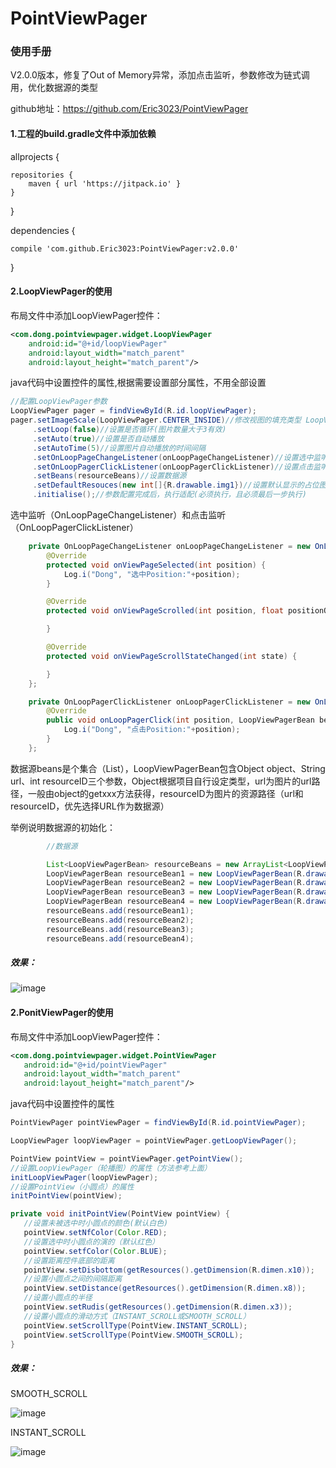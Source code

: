 # PointViewPager
### 使用手册
V2.0.0版本，修复了Out of Memory异常，添加点击监听，参数修改为链式调用，优化数据源的类型  

github地址：https://github.com/Eric3023/PointViewPager
#### 1.工程的build.gradle文件中添加依赖  
allprojects {

    repositories {  
        maven { url 'https://jitpack.io' }  
    }
}


dependencies {

    compile 'com.github.Eric3023:PointViewPager:v2.0.0'
    
}

#### 2.LoopViewPager的使用

布局文件中添加LoopViewPager控件：

```xml
<com.dong.pointviewpager.widget.LoopViewPager
    android:id="@+id/loopViewPager"
    android:layout_width="match_parent"
    android:layout_height="match_parent"/>
```

java代码中设置控件的属性,根据需要设置部分属性，不用全部设置

```java
//配置LoopViewPager参数
LoopViewPager pager = findViewById(R.id.loopViewPager);
pager.setImageScale(LoopViewPager.CENTER_INSIDE)//修改视图的填充类型 LoopViewPager.CENTER_INSIDE、CENTER_CROP、FIT_XY三种
     .setLoop(false)//设置是否循环(图片数量大于3有效)
     .setAuto(true)//设置是否自动播放
     .setAutoTime(5)//设置图片自动播放的时间间隔
     .setOnLoopPageChangeListener(onLoopPageChangeListener)//设置选中监听，替代addOnPageChangeListener方法
     .setOnLoopPagerClickListener(onLoopPagerClickListener)//设置点击监听
     .setBeans(resourceBeans)//设置数据源
     .setDefaultResouces(new int[]{R.drawable.img1})//设置默认显示的占位图
     .initialise();//参数配置完成后，执行适配(必须执行，且必须最后一步执行)
```

选中监听（OnLoopPageChangeListener）和点击监听（OnLoopPagerClickListener）


```java
    private OnLoopPageChangeListener onLoopPageChangeListener = new OnLoopPageChangeListener() {
        @Override
        protected void onViewPageSelected(int position) {
            Log.i("Dong", "选中Position:"+position);
        }

        @Override
        protected void onViewPageScrolled(int position, float positionOffset, int positionOffsetPixels) {

        }

        @Override
        protected void onViewPageScrollStateChanged(int state) {

        }
    };

    private OnLoopPagerClickListener onLoopPagerClickListener = new OnLoopPagerClickListener() {
        @Override
        public void onLoopPagerClick(int position, LoopViewPagerBean bean) {
            Log.i("Dong", "点击Position:"+position);
        }
    };

```


数据源beans是个集合（List<LoopViewPagerBean>），LoopViewPagerBean包含Object object、String url、int resourceID三个参数，Object根据项目自行设定类型，url为图片的url路径，一般由object的getxxx方法获得，resourceID为图片的资源路径（url和resourceID，优先选择URL作为数据源）


举例说明数据源的初始化：
```java
        //数据源

        List<LoopViewPagerBean> resourceBeans = new ArrayList<LoopViewPagerBean>();
        LoopViewPagerBean resourceBean1 = new LoopViewPagerBean(R.drawable.img0, null);
        LoopViewPagerBean resourceBean2 = new LoopViewPagerBean(R.drawable.img1, null);
        LoopViewPagerBean resourceBean3 = new LoopViewPagerBean(R.drawable.img2, null);
        LoopViewPagerBean resourceBean4 = new LoopViewPagerBean(R.drawable.img0, null);
        resourceBeans.add(resourceBean1);
        resourceBeans.add(resourceBean2);
        resourceBeans.add(resourceBean3);
        resourceBeans.add(resourceBean4);
```


##### 效果：
 ![image](https://github.com/Eric3023/PointViewPager/blob/master/app/screenshoot/1.gif)

#### 2.PonitViewPager的使用
布局文件中添加LoopViewPager控件：

```xml
<com.dong.pointviewpager.widget.PointViewPager
   android:id="@+id/pointViewPager"
   android:layout_width="match_parent"
   android:layout_height="match_parent"/>
```

java代码中设置控件的属性

```java
PointViewPager pointViewPager = findViewById(R.id.pointViewPager);

LoopViewPager loopViewPager = pointViewPager.getLoopViewPager();

PointView pointView = pointViewPager.getPointView();
//设置LoopViewPager（轮播图）的属性（方法参考上面）
initLoopViewPager(loopViewPager);
//设置PointView（小圆点）的属性
initPointView(pointView);
```
```java
private void initPointView(PointView pointView) {
   //设置未被选中时小圆点的颜色(默认白色)
   pointView.setNfColor(Color.RED);
   //设置选中时小圆点的演的（默认红色）
   pointView.setfColor(Color.BLUE);
   //设置距离控件底部的距离
   pointView.setDisbottom(getResources().getDimension(R.dimen.x10));
   //设置小圆点之间的间隔距离
   pointView.setDistance(getResources().getDimension(R.dimen.x8));
   //设置小圆点的半径
   pointView.setRudis(getResources().getDimension(R.dimen.x3));
   //设置小圆点的滑动方式（INSTANT_SCROLL或SMOOTH_SCROLL）
   pointView.setScrollType(PointView.INSTANT_SCROLL);
   pointView.setScrollType(PointView.SMOOTH_SCROLL);
}
```
##### 效果：
SMOOTH_SCROLL


 ![image](https://github.com/Eric3023/PointViewPager/blob/master/app/screenshoot/2.gif)
 
 INSTANT_SCROLL
 
 
 ![image](https://github.com/Eric3023/PointViewPager/blob/master/app/screenshoot/3.gif)

